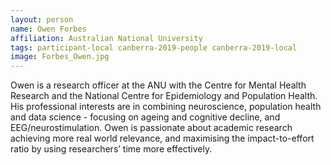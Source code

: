 ```yaml
---
layout: person
name: Owen Forbes
affiliation: Australian National University
tags: participant-local canberra-2019-people canberra-2019-local
image: Forbes_Owen.jpg
---
```

Owen is a research officer at the ANU with the Centre for Mental Health Research and the National Centre for Epidemiology and Population Health. His professional interests are in combining neuroscience, population health and data science - focusing on ageing and cognitive decline, and EEG/neurostimulation. Owen is passionate about academic research achieving more real world relevance, and maximising the impact-to-effort ratio by using researchers’ time more effectively.  